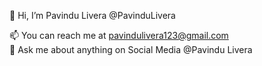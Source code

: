 👋 Hi, I’m Pavindu Livera @PavinduLivera </br>
<!---🔭I am an Undergraduate Student at the University of Colombo School of Computing.
👀 I’m interested in JavaScript, React.js, Next.js, React Native and Flutter.
🌱 I’m currently Learning Web Development and Mobile Application Development.--->
📫 You can reach me at pavindulivera123@gmail.com </br>
💬 Ask me about anything on Social Media @Pavindu Livera



<!---
PavinduLivera/PavinduLivera is a ✨ special ✨ repository because its `README.md` (this file) appears on your GitHub profile.
You can click the Preview link to take a look at your changes.
--->

